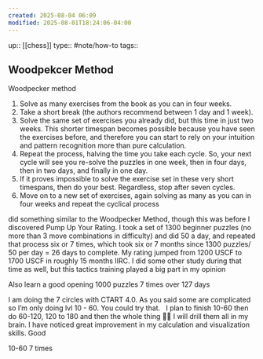 ```yaml
---
created: 2025-08-04 06:09
modified: 2025-08-01T18:24:06-04:00
---
```

up:: [[chess]]
type:: #note/how-to 
tags::
## Woodpekcer Method

Woodpecker method
1. Solve as many exercises from the book as you can in four weeks.
2. Take a short break (the authors recommend between 1 day and 1 week).
3. Solve the same set of exercises you already did, but this time in just two weeks. This shorter timespan becomes possible because you have seen the exercises before, and therefore you can start to rely on your intuition and pattern recognition more than pure calculation.
4. Repeat the process, halving the time you take each cycle. So, your next cycle will see you re-solve the puzzles in one week, then in four days, then in two days, and finally in one day.
5. If it proves impossible to solve the exercise set in these very short timespans, then do your best. Regardless, stop after seven cycles.
6. Move on to a new set of exercises, again solving as many as you can in four weeks and repeat the cyclical process


did something similar to the Woodpecker Method, though this was before I discovered Pump Up Your Rating. I took a set of 1300 beginner puzzles (no more than 3 move combinations in difficulty) and did 50 a day, and repeated that process six or 7 times, which took six or 7 months since 1300 puzzles/ 50 per day = 26 days to complete. My rating jumped from 1200 USCF to 1700 USCF in roughly 15 months IIRC. I did some other study during that time as well, but this tactics training played a big part in my opinion


Also learn a good opening 
1000 puzzles 7 times over 127 days

I am doing the 7 circles with CTART 4.0. As you said some are complicated so I’m only doing lvl 10 - 60. You could try that.  
I plan to finish 10-60 then do 60-120, 120 to 180 and then the whole thing 🤯🙈 I will drill them all in my brain. I have noticed great improvement in my calculation and visualization skills. Good


10-60
7 times

